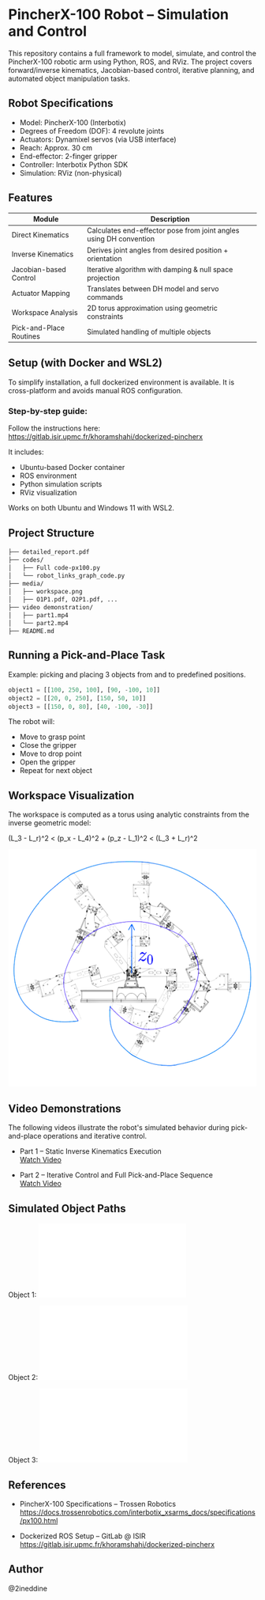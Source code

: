 # PincherX-100 Robot – Simulation and Control

This repository contains a full framework to model, simulate, and control the PincherX-100 robotic arm using Python, ROS, and RViz. The project covers forward/inverse kinematics, Jacobian-based control, iterative planning, and automated object manipulation tasks.

## Robot Specifications

- Model: PincherX-100 (Interbotix)
- Degrees of Freedom (DOF): 4 revolute joints
- Actuators: Dynamixel servos (via USB interface)
- Reach: Approx. 30 cm
- End-effector: 2-finger gripper
- Controller: Interbotix Python SDK
- Simulation: RViz (non-physical)

## Features

| Module                      | Description                                                                 |
|----------------------------|-----------------------------------------------------------------------------|
| Direct Kinematics          | Calculates end-effector pose from joint angles using DH convention          |
| Inverse Kinematics         | Derives joint angles from desired position + orientation                    |
| Jacobian-based Control     | Iterative algorithm with damping & null space projection                    |
| Actuator Mapping           | Translates between DH model and servo commands                             |
| Workspace Analysis         | 2D torus approximation using geometric constraints                         |
| Pick-and-Place Routines    | Simulated handling of multiple objects                                      |

## Setup (with Docker and WSL2)

To simplify installation, a full dockerized environment is available. It is cross-platform and avoids manual ROS configuration.

### Step-by-step guide:
Follow the instructions here:  
https://gitlab.isir.upmc.fr/khoramshahi/dockerized-pincherx

It includes:
- Ubuntu-based Docker container
- ROS environment
- Python simulation scripts
- RViz visualization

Works on both Ubuntu and Windows 11 with WSL2.

## Project Structure

```
├── detailed_report.pdf
├── codes/
│   ├── Full code-px100.py
│   └── robot_links_graph_code.py
├── media/
│   ├── workspace.png
│   ├── O1P1.pdf, O2P1.pdf, ...
├── video demonstration/
│   ├── part1.mp4
│   └── part2.mp4
├── README.md
```

## Running a Pick-and-Place Task

Example: picking and placing 3 objects from and to predefined positions.

```python
object1 = [[100, 250, 100], [90, -100, 10]]
object2 = [[20, 0, 250], [150, 50, 10]]
object3 = [[150, 0, 80], [40, -100, -30]]
```

The robot will:
- Move to grasp point
- Close the gripper
- Move to drop point
- Open the gripper
- Repeat for next object

## Workspace Visualization

The workspace is computed as a torus using analytic constraints from the inverse geometric model:

(L_3 - L_r)^2 < (p_x - L_4)^2 + (p_z - L_1)^2 < (L_3 + L_r)^2

![Workspace](media/workspace.png)

## Video Demonstrations

The following videos illustrate the robot's simulated behavior during pick-and-place operations and iterative control.

- Part 1 – Static Inverse Kinematics Execution  
[Watch Video](Video_Demonstration/Part1.mp4)

- Part 2 – Iterative Control and Full Pick-and-Place Sequence  
[Watch Video](Video_Demonstration/Part2.mp4)

## Simulated Object Paths

Object 1:
![O1](media/O1P1.pdf)

Object 2:
![O2](media/O2P1.pdf)

Object 3:
![O3](media/O3P1.pdf)

## References

- PincherX-100 Specifications – Trossen Robotics  
https://docs.trossenrobotics.com/interbotix_xsarms_docs/specifications/px100.html

- Dockerized ROS Setup – GitLab @ ISIR  
https://gitlab.isir.upmc.fr/khoramshahi/dockerized-pincherx

## Author

@2ineddine

